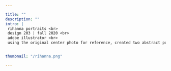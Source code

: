 ```yaml
---

title: ""
description: ""
intro: |
 rihanna portraits <br>
 design 203 | fall 2020 <br>
 adobe illustrator <br>
 using the original center photo for reference, created two abstract portraits of rihanna on illustrator


thumbnail: "/rihanna.png"

---
```

